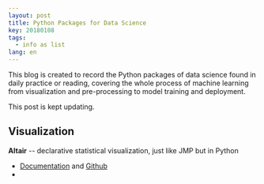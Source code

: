 ```yaml
---
layout: post
title: Python Packages for Data Science 
key: 20180108
tags:
  - info as list
lang: en
---
```


This blog is created to record the Python packages of data science found in daily practice or reading, covering the whole process of machine learning from visualization and pre-processing to model training and deployment.

This post is kept updating.

##  Visualization

**Altair** -- declarative statistical visualization, just like JMP but in Python
- [Documentation](https://altair-viz.github.io/) and [Github](https://github.com/altair-viz/altair)
- 



<!--stackedit_data:
eyJoaXN0b3J5IjpbMTA4NDI3Njc4MV19
-->